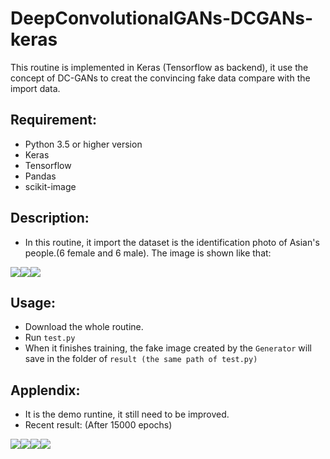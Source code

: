# DeepConvolutionalGANs-DCGANs-keras
This routine is implemented in Keras (Tensorflow as backend), it use the concept of DC-GANs to creat the convincing fake data compare with the import data. 

## Requirement:
* Python 3.5 or higher version
* Keras
* Tensorflow
* Pandas
* scikit-image

## Description:
* In this routine, it import the dataset is the identification photo of Asian's people.(6 female and 6 male). The image is shown like that:

![](https://raw.githubusercontent.com/q145492675/DeepConvolutionalGANs-DCGANs-keras/master/DCGANs_keras/GANs_dataset/girl_7.jpg)![](https://raw.githubusercontent.com/q145492675/DeepConvolutionalGANs-DCGANs-keras/master/DCGANs_keras/GANs_dataset/man_3.jpg)![](https://raw.githubusercontent.com/q145492675/DeepConvolutionalGANs-DCGANs-keras/master/DCGANs_keras/GANs_dataset/man_8.jpg)

## Usage:
* Download the whole routine.
* Run `test.py` 
* When it finishes training, the fake image created by the `Generator` will save in the folder of `result (the same path of test.py)`

## Applendix:
* It is the demo runtine, it still need to be improved.
* Recent result: (After 15000 epochs)

![](https://raw.githubusercontent.com/q145492675/DeepConvolutionalGANs-DCGANs-keras/master/DCGANs_keras/result/predict/_0.jpg)![](https://raw.githubusercontent.com/q145492675/DeepConvolutionalGANs-DCGANs-keras/master/DCGANs_keras/result/predict/_5.jpg)![](https://github.com/q145492675/DeepConvolutionalGANs-DCGANs-keras/blob/master/DCGANs_keras/result/predict/_9.jpg)![](https://raw.githubusercontent.com/q145492675/DeepConvolutionalGANs-DCGANs-keras/master/DCGANs_keras/result/predict/_8.jpg)
